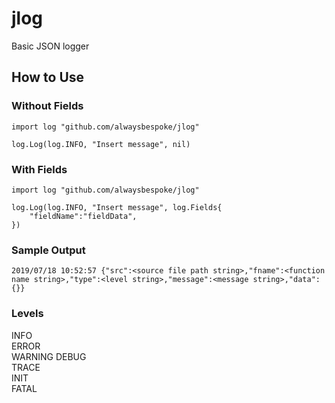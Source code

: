 # jlog
Basic JSON logger

## How to Use

### Without Fields

```golang
import log "github.com/alwaysbespoke/jlog"

log.Log(log.INFO, "Insert message", nil)
```

### With Fields

```golang
import log "github.com/alwaysbespoke/jlog"

log.Log(log.INFO, "Insert message", log.Fields{
    "fieldName":"fieldData",
})
```

### Sample Output

```golang
2019/07/18 10:52:57 {"src":<source file path string>,"fname":<function name string>,"type":<level string>,"message":<message string>,"data":{}}
```


### Levels

INFO    
ERROR   
WARNING 
DEBUG  
TRACE  
INIT   
FATAL  
